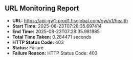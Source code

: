 ## URL Monitoring Report

- **URL:** https://api-gw1-prod1.fisglobal.com/gw/v1/health
- **Start Time:** 2025-08-23T07:28:35.697414
- **End Time:** 2025-08-23T07:28:35.981885
- **Total Time Taken:** 0.284471 seconds
- **HTTP Status Code:** 403
- **Status:** Failure
- **Failure Reason:** HTTP Status Code: 403
